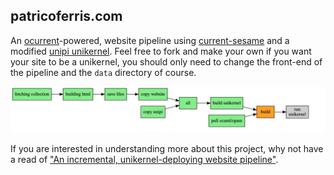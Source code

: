 patricoferris.com
-----------------

An [ocurrent](https://github.com/ocurrent/ocurrent)-powered, website pipeline using [current-sesame](https://github.com/patricoferris/sesame) and a modified [unipi unikernel](https://github.com/patricoferris/unipi/tree/simple-kv). Feel free to fork and make your own if you want your site to be a unikernel, you should only need to change the front-end of the pipeline and the `data` directory of course.

![An OCurrent pipeline diagram showing the site be built, copied, then the unikernel is built and finally run](./docs/pipeline.png)

If you are interested in understanding more about this project, why not have a read of ["An incremental, unikernel-deploying website pipeline"](https://patricoferris.com/posts/site.html).
